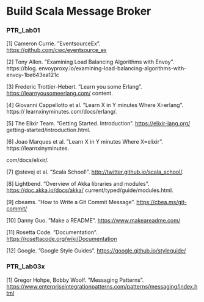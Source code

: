 # Build Scala Message Broker
### PTR_Lab01
[1] Cameron Currie. ”EventsourceEx”. https://github.com/cwc/eventsource_ex

[2] Tony Allen. ”Examining Load Balancing Algorithms with Envoy”. https://blog. envoyproxy.io/examining-load-balancing-algorithms-with-envoy-1be643ea121c

[3] Frederic Trottier-Hebert. ”Learn you some Erlang”. https://learnyousomeerlang.com/ content.

[4] Giovanni Cappellotto et al. ”Learn X in Y minutes Where X=erlang”. https:// learnxinyminutes.com/docs/erlang/.

[5] The Elixir Team. ”Getting Started. Introduction”. https://elixir-lang.org/ getting-started/introduction.html.

[6] Joao Marques et al. ”Learn X in Y minutes Where X=elixir”. https://learnxinyminutes.

com/docs/elixir/.

[7] @stevej et al. ”Scala School!”. http://twitter.github.io/scala_school/.

[8] Lightbend. ”Overview of Akka libraries and modules”. https://doc.akka.io/docs/akka/ current/typed/guide/modules.html.

[9] cbeams. ”How to Write a Git Commit Message”. https://cbea.ms/git-commit/

[10] Danny Guo. ”Make a README”. https://www.makeareadme.com/

[11] Rosetta Code. ”Documentation”. https://rosettacode.org/wiki/Documentation

[12] Google. ”Google Style Guides”. https://google.github.io/styleguide/

### PTR_Lab03x

[1] Gregor Hohpe, Bobby Woolf. ”Messaging Patterns”. https://www.enterpriseintegrationpatterns.com/patterns/messaging/index.html